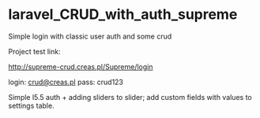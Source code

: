 # laravel_CRUD_with_auth_supreme
Simple login with classic user auth and some crud

Project test link:

http://supreme-crud.creas.pl/Supreme/login

login: crud@creas.pl
pass: crud123

Simple l5.5 auth + adding sliders to slider; add custom fields with values to settings table.
